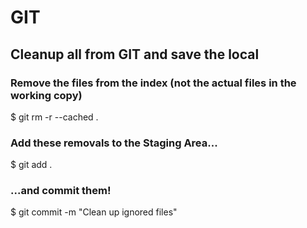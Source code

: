 # GIT
## Cleanup all from GIT and save the local 
### Remove the files from the index (not the actual files in the working copy)
$ git rm -r --cached .
### Add these removals to the Staging Area...
$ git add .
### ...and commit them!
$ git commit -m "Clean up ignored files"